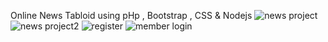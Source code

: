 Online News Tabloid
using pHp , Bootstrap , CSS & Nodejs
![news project](https://github.com/Quintony1/Online-News-Tabloid/assets/104761053/53f6a9be-47bc-4696-ad6a-1e2e57cdc6ac)
![news project2](https://github.com/Quintony1/Online-News-Tabloid/assets/104761053/1681578a-4b5c-4e83-87fb-4741ea65cae9)
![register](https://github.com/Quintony1/Online-News-Tabloid/assets/104761053/120c7856-0c7a-4df4-bed3-b6532aaa4dfd)
![member login](https://github.com/Quintony1/Online-News-Tabloid/assets/104761053/6d375379-9eb9-4ff6-b7aa-95f5d676f61d)
